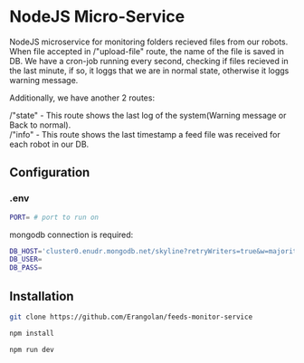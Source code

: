# NodeJS Micro-Service
NodeJS microservice for monitoring folders recieved files from our robots.
When file accepted in /"upload-file" route, the name of the file is saved in DB.
We have a cron-job running every second, checking if files recieved
in the last minute, if so, it loggs that we are in normal state, otherwise it
loggs warning message.

Additionally, we have another 2 routes: <br />

/"state" - This route shows the last log of the system(Warning message or Back to normal). <br />
/"info" - This route shows the last timestamp a feed file was received for each robot in our DB.

## Configuration

### .env

```bash
PORT= # port to run on
```
mongodb connection is required:
```bash
DB_HOST='cluster0.enudr.mongodb.net/skyline?retryWriters=true&w=majority'
DB_USER=
DB_PASS=
```

## Installation

```bash
git clone https://github.com/Erangolan/feeds-monitor-service
```

```bash
npm install
```

```bash
npm run dev
```